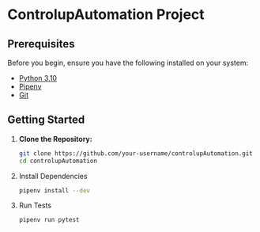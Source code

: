 # ControlupAutomation Project

## Prerequisites

Before you begin, ensure you have the following installed on your system:

- [Python 3.10](https://www.python.org/downloads/)
- [Pipenv](https://pipenv.pypa.io/en/latest/installation/)
- [Git](https://git-scm.com/downloads)

## Getting Started

1. **Clone the Repository:**
   ```bash
   git clone https://github.com/your-username/controlupAutomation.git
   cd controlupAutomation
   ```
2. Install Dependencies
   ```bash
   pipenv install --dev
   ```
3. Run Tests
   ```bash
   pipenv run pytest
   ```



